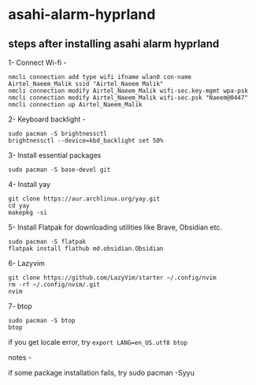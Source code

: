 # asahi-alarm-hyprland

## steps after installing asahi alarm hyprland

1- Connect Wi-fi -

```
nmcli connection add type wifi ifname wlan0 con-name Airtel_Naeem_Malik ssid "Airtel_Naeem Malik"
nmcli connection modify Airtel_Naeem_Malik wifi-sec.key-mgmt wpa-psk
nmcli connection modify Airtel_Naeem_Malik wifi-sec.psk "Naeem@0447"
nmcli connection up Airtel_Naeem_Malik
```

2- Keyboard backlight -

```
sudo pacman -S brightnessctl
brightnessctl --device=kbd_backlight set 50%
``` 

3- Install essential packages

```
sudo pacman -S base-devel git

```

4- Install yay

```
git clone https://aur.archlinux.org/yay.git
cd yay
makepkg -si
```

5- Install Flatpak for downloading utilities like Brave, Obsidian etc.

```
sudo pacman -S flatpak
flatpak install flathub md.obsidian.Obsidian
```

6- Lazyvim

```
git clone https://github.com/LazyVim/starter ~/.config/nvim
rm -rf ~/.config/nvim/.git
nvim
```

7- btop

```
sudo pacman -S btop
btop
```

if you get locale error, try `export LANG=en_US.utf8
btop
`


notes -

if some package installation fails, try sudo pacman -Syyu
